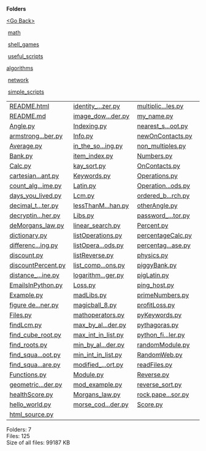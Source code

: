 **Folders**

[&lt;Go Back&gt;](../right.html)

 [math](math/right.html)

 [shell\_games](shell_games/right.html)

 [useful\_scripts](useful_scripts/right.html)

[algorithms](algorithms/right.html)

 [network](network/right.html)

 [simple\_scripts](simple_scripts/right.html)

  

<table><tbody><tr class="odd"><td><a href="README.html">README.html</a> </td><td><a href="identity_matrix_recognizer.py">identity_...zer.py</a> </td><td><a href="multiplicationTables.py">multiplic...les.py</a> </td><td><a href="selection_sort.py">selection_sort.py</a> </td></tr><tr class="even"><td><a href="README.md">README.md</a> </td><td><a href="image_downloader.py">image_dow...der.py</a> </td><td><a href="my_name.py">my_name.py</a> </td><td><a href="sendingEmailsInPython.py">sendingEm...hon.py</a> </td></tr><tr class="odd"><td><a href="Angle.py">Angle.py</a> </td><td><a href="Indexing.py">Indexing.py</a> </td><td><a href="nearest_square_and_its_root.py">nearest_s...oot.py</a> </td><td><a href="sleepWellAlarm.py">sleepWellAlarm.py</a> </td></tr><tr class="even"><td><a href="armstrong_number.py">armstrong...ber.py</a> </td><td><a href="Info.py">Info.py</a> </td><td><a href="newOnContacts.py">newOnContacts.py</a> </td><td><a href="sortingFunctions.py">sortingFu...ons.py</a> </td></tr><tr class="odd"><td><a href="Average.py">Average.py</a> </td><td><a href="in_the_something.py">in_the_so...ing.py</a> </td><td><a href="non_multiples.py">non_multiples.py</a> </td><td><a href="sortString.py">sortString.py</a> </td></tr><tr class="even"><td><a href="Bank.py">Bank.py</a> </td><td><a href="item_index.py">item_index.py</a> </td><td><a href="Numbers.py">Numbers.py</a> </td><td><a href="squarecube.py">squarecube.py</a> </td></tr><tr class="odd"><td><a href="Calc.py">Calc.py</a> </td><td><a href="kay_sort.py">kay_sort.py</a> </td><td><a href="OnContacts.py">OnContacts.py</a> </td><td><a href="squareTurtle.py">squareTurtle.py</a> </td></tr><tr class="even"><td><a href="cartesian_plane_quadrant.py">cartesian...ant.py</a> </td><td><a href="Keywords.py">Keywords.py</a> </td><td><a href="Operations.py">Operations.py</a> </td><td><a href="square_root_algorithm.py">square_ro...thm.py</a> </td></tr><tr class="odd"><td><a href="count_algorithm_execution_time.py">count_alg...ime.py</a> </td><td><a href="Latin.py">Latin.py</a> </td><td><a href="OperationsMethods.py">Operation...ods.py</a> </td><td><a href="star_turtle.py">star_turtle.py</a> </td></tr><tr class="even"><td><a href="days_you_lived.py">days_you_lived.py</a> </td><td><a href="Lcm.py">Lcm.py</a> </td><td><a href="ordered_binary_search.py">ordered_b...rch.py</a> </td><td><a href="String.py">String.py</a> </td></tr><tr class="odd"><td><a href="decimal_to_binary_converter.py">decimal_t...ter.py</a> </td><td><a href="lessThanMoreThan.py">lessThanM...han.py</a> </td><td><a href="otherAngle.py">otherAngle.py</a> </td><td><a href="stringIndexing.py">stringIndexing.py</a> </td></tr><tr class="even"><td><a href="decrypting_caesars_cipher.py">decryptin...her.py</a> </td><td><a href="Libs.py">Libs.py</a> </td><td><a href="password_creator.py">password_...tor.py</a> </td><td><a href="stringOperations.py">stringOpe...ons.py</a> </td></tr><tr class="odd"><td><a href="deMorgans_law.py">deMorgans_law.py</a> </td><td><a href="linear_search.py">linear_search.py</a> </td><td><a href="Percent.py">Percent.py</a> </td><td><a href="stringReverse.py">stringReverse.py</a> </td></tr><tr class="even"><td><a href="dictionary.py">dictionary.py</a> </td><td><a href="listOperations.py">listOperations.py</a> </td><td><a href="percentageCalc.py">percentageCalc.py</a> </td><td><a href="sumAverage.py">sumAverage.py</a> </td></tr><tr class="odd"><td><a href="difference_testing.py">differenc...ing.py</a> </td><td><a href="listOperationsMethods.py">listOpera...ods.py</a> </td><td><a href="percentage_increase_decrease.py">percentag...ase.py</a> </td><td><a href="sum_array.py">sum_array.py</a> </td></tr><tr class="even"><td><a href="discount.py">discount.py</a> </td><td><a href="listReverse.py">listReverse.py</a> </td><td><a href="physics.py">physics.py</a> </td><td><a href="sum_of_arithmetic_sequence.py">sum_of_ar...nce.py</a> </td></tr><tr class="odd"><td><a href="discountPercent.py">discountPercent.py</a> </td><td><a href="list_comprehensions.py">list_comp...ons.py</a> </td><td><a href="piggyBank.py">piggyBank.py</a> </td><td><a href="swap_case.py">swap_case.py</a> </td></tr><tr class="even"><td><a href="distance_on_number_line.py">distance_...ine.py</a> </td><td><a href="logarithm_integer.py">logarithm...ger.py</a> </td><td><a href="pigLatin.py">pigLatin.py</a> </td><td><a href="systemInfo.py">systemInfo.py</a> </td></tr><tr class="odd"><td><a href="EmailsInPython.py">EmailsInPython.py</a> </td><td><a href="Loss.py">Loss.py</a> </td><td><a href="ping_host.py">ping_host.py</a> </td><td><a href="Tables.py">Tables.py</a> </td></tr><tr class="even"><td><a href="Example.py">Example.py</a> </td><td><a href="madLibs.py">madLibs.py</a> </td><td><a href="primeNumbers.py">primeNumbers.py</a> </td><td><a href="table_maker.py">table_maker.py</a> </td></tr><tr class="odd"><td><a href="figure%20determiner.py">figure de...ner.py</a> </td><td><a href="magicball_8.py">magicball_8.py</a> </td><td><a href="profitLoss.py">profitLoss.py</a> </td><td><a href="take-a-break.py">take-a-break.py</a> </td></tr><tr class="even"><td><a href="Files.py">Files.py</a> </td><td><a href="mathoperators.py">mathoperators.py</a> </td><td><a href="pyKeywords.py">pyKeywords.py</a> </td><td><a href="testofdivisibility.py">testofdiv...ity.py</a> </td></tr><tr class="odd"><td><a href="findLcm.py">findLcm.py</a> </td><td><a href="max_by_alphabetical_order.py">max_by_al...der.py</a> </td><td><a href="pythagoras.py">pythagoras.py</a> </td><td><a href="ThanMoreThan.py">ThanMoreThan.py</a> </td></tr><tr class="even"><td><a href="find_cube_root.py">find_cube_root.py</a> </td><td><a href="max_int_in_list.py">max_int_in_list.py</a> </td><td><a href="python_files_compiler.py">python_fi...ler.py</a> </td><td><a href="time_conversion.py">time_conversion.py</a> </td></tr><tr class="odd"><td><a href="find_roots.py">find_roots.py</a> </td><td><a href="min_by_alphabetical_order.py">min_by_al...der.py</a> </td><td><a href="randomModule.py">randomModule.py</a> </td><td><a href="tuplesExample.py">tuplesExample.py</a> </td></tr><tr class="even"><td><a href="find_square_root.py">find_squa...oot.py</a> </td><td><a href="min_int_in_list.py">min_int_in_list.py</a> </td><td><a href="RandomWeb.py">RandomWeb.py</a> </td><td><a href="Turtle.py">Turtle.py</a> </td></tr><tr class="odd"><td><a href="find_square_root_of_imperfect_square.py">find_squa...are.py</a> </td><td><a href="modified_selection_sort.py">modified_...ort.py</a> </td><td><a href="readFiles.py">readFiles.py</a> </td><td><a href="turtleRandomWeb.py">turtleRandomWeb.py</a> </td></tr><tr class="even"><td><a href="Functions.py">Functions.py</a> </td><td><a href="Module.py">Module.py</a> </td><td><a href="Reverse.py">Reverse.py</a> </td><td><a href="videodownloader.py">videodownloader.py</a> </td></tr><tr class="odd"><td><a href="geometric_progression_builder.py">geometric...der.py</a> </td><td><a href="mod_example.py">mod_example.py</a> </td><td><a href="reverse_sort.py">reverse_sort.py</a> </td><td><a href="WellAlarm.py">WellAlarm.py</a> </td></tr><tr class="even"><td><a href="healthScore.py">healthScore.py</a> </td><td><a href="Morgans_law.py">Morgans_law.py</a> </td><td><a href="rock,paper,scissor.py">rock,pape...sor.py</a> </td><td><a href="writingFiles.py">writingFiles.py</a> </td></tr><tr class="odd"><td><a href="hello_world.py">hello_world.py</a> </td><td><a href="morse_code_decoder.py">morse_cod...der.py</a> </td><td><a href="Score.py">Score.py</a> </td><td><a href="_config.yml">_config.yml</a> </td></tr><tr class="even"><td><a href="html_source.py">html_source.py</a> </td><td></td><td></td><td></td></tr></tbody></table>

Folders: 7  
Files: 125  
Size of all files: 99187 KB
